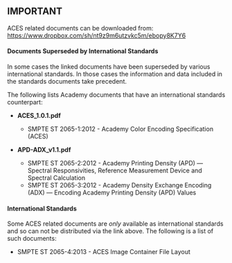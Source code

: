 ## IMPORTANT ##
 
ACES related documents can be downloaded from:
https://www.dropbox.com/sh/nt9z9m6utzvkc5m/ebopy8K7Y6

#### Documents Superseded by International Standards ####
 
In some cases the linked documents have been superseded by various international standards. In those cases the information and data included in the standards documents take precedent. 

The following lists Academy documents that have an international standards counterpart:

* __ACES_1.0.1.pdf__
	* SMPTE ST 2065-1:2012 - Academy Color Encoding Specification (ACES)
	
* __APD-ADX_v1.1.pdf__
	* SMPTE ST 2065-2:2012 - Academy Printing Density (APD) — Spectral 
	Responsivities, Reference Measurement Device and Spectral Calculation 
	* SMPTE ST 2065-3:2012 - Academy Density Exchange Encoding (ADX) — Encoding 
	Academy Printing Density (APD) Values

#### International Standards ####
 
Some ACES related documents are _only_ available as international standards and
so can not be distributed via the link above. The following is a list of such documents:

* SMPTE ST 2065-4:2013 - ACES Image Container File Layout